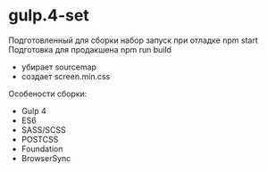 # gulp.4-set

Подготовленный для сборки набор
запуск при отладке npm start
Подготовка для продакшена npm run build

- убирает sourcemap
- создает screen.min.css
	
Особености сборки:
- Gulp 4
- ES6
- SASS/SCSS
- POSTCSS
- Foundation
- BrowserSync
